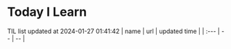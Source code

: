 # Today I Learn 
TIL list updated at 2024-01-27 01:41:42
| name | url | updated time |
| :--- | -- | -- |
